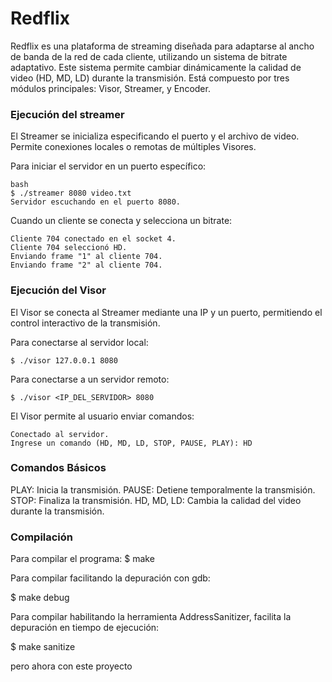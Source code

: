 # Redflix
Redflix es una plataforma de streaming diseñada para adaptarse al ancho de banda de la red de cada cliente, utilizando un sistema de bitrate adaptativo. Este sistema permite cambiar dinámicamente la calidad de video (HD, MD, LD) durante la transmisión. Está compuesto por tres módulos principales: Visor, Streamer, y Encoder.

### Ejecución del streamer
El Streamer se inicializa especificando el puerto y el archivo de video. Permite conexiones locales o remotas de múltiples Visores.

Para iniciar el servidor en un puerto específico:
```
bash
$ ./streamer 8080 video.txt
Servidor escuchando en el puerto 8080.
```
Cuando un cliente se conecta y selecciona un bitrate:
```
Cliente 704 conectado en el socket 4.
Cliente 704 seleccionó HD.
Enviando frame "1" al cliente 704.
Enviando frame "2" al cliente 704.
```

### Ejecución del Visor
El Visor se conecta al Streamer mediante una IP y un puerto, permitiendo el control interactivo de la transmisión.

Para conectarse al servidor local:
```
$ ./visor 127.0.0.1 8080
```
Para conectarse a un servidor remoto:
```
$ ./visor <IP_DEL_SERVIDOR> 8080
```
El Visor permite al usuario enviar comandos:
```
Conectado al servidor.
Ingrese un comando (HD, MD, LD, STOP, PAUSE, PLAY): HD
```

### Comandos Básicos
PLAY: Inicia la transmisión.
PAUSE: Detiene temporalmente la transmisión.
STOP: Finaliza la transmisión.
HD, MD, LD: Cambia la calidad del video durante la transmisión.

### Compilación
Para compilar el programa:
$ make

Para compilar facilitando la depuración con gdb:

$ make debug

Para compilar habilitando la herramienta AddressSanitizer, facilita la depuración en tiempo de ejecución:

$ make sanitize

pero ahora con este proyecto 
